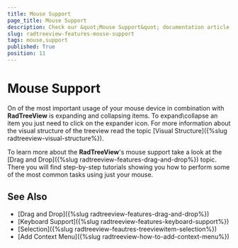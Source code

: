 ```yaml
---
title: Mouse Support
page_title: Mouse Support
description: Check our &quot;Mouse Support&quot; documentation article for the RadTreeView WPF control.
slug: radtreeview-features-mouse-support
tags: mouse,support
published: True
position: 11
---
```


# Mouse Support

On of the most important usage of your mouse device in combination with __RadTreeView__ is expanding and collapsing items. To expand\collapse an item you just need to click on the expander icon. For more information about the visual structure of the treeview read the topic [Visual Structure]({%slug radtreeview-visual-structure%}).

To learn more about the __RadTreeView__'s mouse support take a look at the [Drag and Drop]({%slug radtreeview-features-drag-and-drop%}) topic. There you will find step-by-step tutorials showing you how to perform some of the most common tasks using just your mouse.

## See Also
 * [Drag and Drop]({%slug radtreeview-features-drag-and-drop%})
 * [Keyboard Support]({%slug radtreeview-features-keyboard-support%})
 * [Selection]({%slug radtreeview-feautres-treeviewitem-selection%})
 * [Add Context Menu]({%slug radtreeview-how-to-add-context-menu%})
